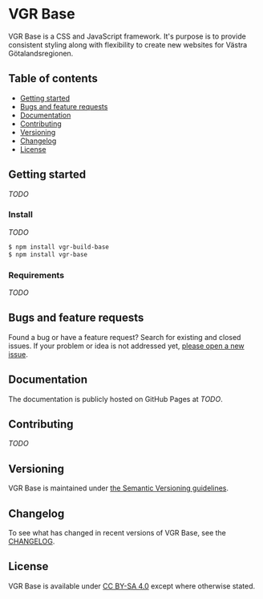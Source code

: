 # VGR Base

VGR Base is a CSS and JavaScript framework. It's purpose is to provide consistent styling along with flexibility to create new websites for Västra Götalandsregionen.

## Table of contents

* [Getting started](#getting-started)
* [Bugs and feature requests](#bugs-and-feature-requests)
* [Documentation](#documentation)
* [Contributing](#contributing)
* [Versioning](#versioning)
* [Changelog](#changelog)
* [License](#license)

## Getting started

_TODO_

### Install

_TODO_

```sh
$ npm install vgr-build-base
$ npm install vgr-base
```

### Requirements

_TODO_

## Bugs and feature requests

Found a bug or have a feature request? Search for existing and closed issues. If your problem or idea is not addressed yet, [please open a new issue](https://github.com/Vastra-Gotalandsregionen/vgr-base/issues/new).

## Documentation

The documentation is publicly hosted on GitHub Pages at _TODO_.

## Contributing

_TODO_

## Versioning

VGR Base is maintained under [the Semantic Versioning guidelines](http://semver.org/).

## Changelog

To see what has changed in recent versions of VGR Base, see the [CHANGELOG](https://github.com/Vastra-Gotalandsregionen/vgr-base/blob/master/CHANGELOG.md).

## License

VGR Base is available under [CC BY-SA 4.0](https://creativecommons.org/licenses/by-sa/4.0/) except where otherwise stated.
